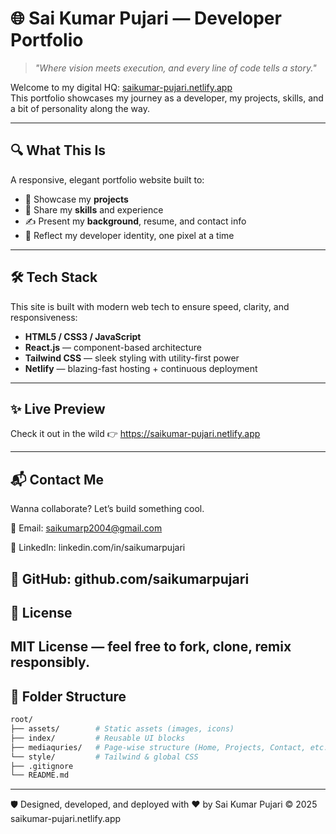 # 🌐 Sai Kumar Pujari — Developer Portfolio

> _"Where vision meets execution, and every line of code tells a story."_  

Welcome to my digital HQ: [saikumar-pujari.netlify.app](https://saikumar-pujari.netlify.app)  
This portfolio showcases my journey as a developer, my projects, skills, and a bit of personality along the way.

---

## 🔍 What This Is

A responsive, elegant portfolio website built to:

- 📌 Showcase my **projects**
- 🧠 Share my **skills** and experience
- ✍️ Present my **background**, resume, and contact info
- 🌟 Reflect my developer identity, one pixel at a time

---

## 🛠 Tech Stack

This site is built with modern web tech to ensure speed, clarity, and responsiveness:

- **HTML5 / CSS3 / JavaScript**
- **React.js** — component-based architecture
- **Tailwind CSS** — sleek styling with utility-first power
- **Netlify** — blazing-fast hosting + continuous deployment

---

## ✨  Live Preview
Check it out in the wild 👉 https://saikumar-pujari.netlify.app

---
## 📬 Contact Me
Wanna collaborate? Let’s build something cool.

📧 Email: saikumarp2004@gmail.com

💼 LinkedIn: linkedin.com/in/saikumarpujari

🐙 GitHub: github.com/saikumarpujari
---

## 📌 License
MIT License — feel free to fork, clone, remix responsibly.
---
## 📂 Folder Structure

```bash
root/
├── assets/        # Static assets (images, icons) 
├── index/         # Reusable UI blocks
├── mediaquries/   # Page-wise structure (Home, Projects, Contact, etc.)
└── style/         # Tailwind & global CSS
├── .gitignore
└── README.md
```
---
🛡️ Designed, developed, and deployed with ❤️ by Sai Kumar Pujari
© 2025 saikumar-pujari.netlify.app
